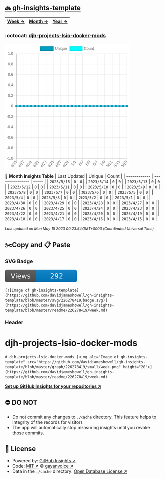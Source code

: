 ## [🔙 gh-insights-template](https://github.com/davidjameshowell/gh-insights-template)
| [**Week →**](https://github.com/davidjameshowell/gh-insights-template/blob/master/readme/226278419/week.md) | [**Month →**](https://github.com/davidjameshowell/gh-insights-template/blob/master/readme/226278419/month.md) | [**Year →**](https://github.com/davidjameshowell/gh-insights-template/blob/master/readme/226278419/year.md) |
 | ------------ | --------------- | ----- |

### :octocat: [djh-projects-lsio-docker-mods](https://github.com/davidjameshowell/djh-projects-lsio-docker-mods)
![Image of gh-insights-template](https://github.com/davidjameshowell/gh-insights-template/blob/master/graph/226278419/large/month.png)

**:calendar: Month Insights Table**
| Last Updated | Unique | Count |
 | ------------ | --------------- | ----- |
 | `2023/5/15` |  `0` | `0` |
 | `2023/5/14` |  `0` | `0` |
 | `2023/5/13` |  `0` | `0` |
 | `2023/5/12` |  `0` | `0` |
 | `2023/5/11` |  `0` | `0` |
 | `2023/5/10` |  `0` | `0` |
 | `2023/5/9` |  `0` | `0` |
 | `2023/5/8` |  `0` | `0` |
 | `2023/5/7` |  `0` | `0` |
 | `2023/5/6` |  `0` | `0` |
 | `2023/5/5` |  `0` | `0` |
 | `2023/5/4` |  `0` | `0` |
 | `2023/5/3` |  `0` | `0` |
 | `2023/5/2` |  `0` | `0` |
 | `2023/5/1` |  `0` | `0` |
 | `2023/4/30` |  `0` | `0` |
 | `2023/4/29` |  `0` | `0` |
 | `2023/4/28` |  `0` | `0` |
 | `2023/4/27` |  `0` | `0` |
 | `2023/4/26` |  `0` | `0` |
 | `2023/4/25` |  `0` | `0` |
 | `2023/4/24` |  `0` | `0` |
 | `2023/4/23` |  `0` | `0` |
 | `2023/4/22` |  `0` | `0` |
 | `2023/4/21` |  `0` | `0` |
 | `2023/4/20` |  `0` | `0` |
 | `2023/4/19` |  `0` | `0` |
 | `2023/4/18` |  `0` | `0` |
 | `2023/4/17` |  `0` | `0` |
 | `2023/4/16` |  `0` | `0` |
 | `2023/4/15` |  `0` | `0` |

<small><i>Last updated on Mon May 15 2023 00:23:54 GMT+0000 (Coordinated Universal Time)</i></small>

## ✂️Copy and 📋 Paste
### SVG Badge
[![Image of gh-insights-template](https://github.com/davidjameshowell/gh-insights-template/blob/master/svg/226278419/badge.svg)](https://github.com/davidjameshowell/gh-insights-template/blob/master/readme/226278419/week.md)
```readme
[![Image of gh-insights-template](https://github.com/davidjameshowell/gh-insights-template/blob/master/svg/226278419/badge.svg)](https://github.com/davidjameshowell/gh-insights-template/blob/master/readme/226278419/week.md)
```
### Header
# djh-projects-lsio-docker-mods [<img alt="Image of gh-insights-template" src="https://github.com/davidjameshowell/gh-insights-template/blob/master/graph/226278419/small/week.png" height="20">](https://github.com/davidjameshowell/gh-insights-template/blob/master/readme/226278419/week.md)
```readme
# djh-projects-lsio-docker-mods [<img alt="Image of gh-insights-template" src="https://github.com/davidjameshowell/gh-insights-template/blob/master/graph/226278419/small/week.png" height="20">](https://github.com/davidjameshowell/gh-insights-template/blob/master/readme/226278419/week.md)
```
[**Set up GitHub Insights for your repositories ↗️**](https://github.com/gayanvoice/github-insights)
## ⛔ DO NOT
- Do not commit any changes to `./cache` directory. This feature helps to integrity of the records for visitors.
- The app will automatically stop measuring insights until you revoke those commits.
## 📄 License
- Powered by: [GitHub Insights ↗️](https://github.com/gayanvoice/github-insights)
- Code: [MIT ↗️](./LICENSE) © [gayanvoice ↗️](https://github.com/gayanvoice)
- Data in the `./cache` directory: [Open Database License ↗️](https://opendatacommons.org/licenses/odbl/1-0/)